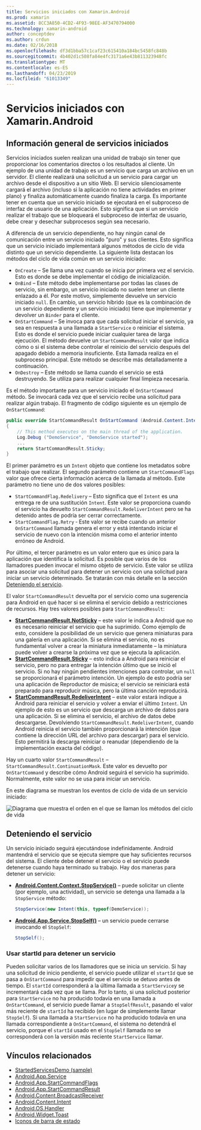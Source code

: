 ```yaml
---
title: Servicios iniciados con Xamarin.Android
ms.prod: xamarin
ms.assetid: 8CC3A850-4CD2-4F93-98EE-AF3470794000
ms.technology: xamarin-android
author: conceptdev
ms.author: crdun
ms.date: 02/16/2018
ms.openlocfilehash: df3d1bba57c1caf23c615410a184bc5458fc848b
ms.sourcegitcommit: 4b402d1c508fa84e4fc3171a6e43b811323948fc
ms.translationtype: MT
ms.contentlocale: es-ES
ms.lasthandoff: 04/23/2019
ms.locfileid: "61013349"
---
```

# <a name="started-services-with-xamarinandroid"></a>Servicios iniciados con Xamarin.Android

## <a name="started-services-overview"></a>Información general de servicios iniciados

Servicios iniciados suelen realizan una unidad de trabajo sin tener que proporcionar los comentarios directos o los resultados al cliente. Un ejemplo de una unidad de trabajo es un servicio que carga un archivo en un servidor. El cliente realizará una solicitud a un servicio para cargar un archivo desde el dispositivo a un sitio Web. El servicio silenciosamente cargará el archivo (incluso si la aplicación no tiene actividades en primer plano) y finaliza automáticamente cuando finaliza la carga. Es importante tener en cuenta que un servicio iniciado se ejecutará en el subproceso de interfaz de usuario de una aplicación. Esto significa que si un servicio realizar el trabajo que se bloqueará el subproceso de interfaz de usuario, debe crear y desechar subprocesos según sea necesario.

A diferencia de un servicio dependiente, no hay ningún canal de comunicación entre un servicio iniciado "puro" y sus clientes. Esto significa que un servicio iniciado implementará algunos métodos de ciclo de vida distinto que un servicio dependiente. La siguiente lista destacan los métodos del ciclo de vida común en un servicio iniciado:

* `OnCreate` &ndash; Se llama una vez cuando se inicia por primera vez el servicio. Esto es donde se debe implementar el código de inicialización.
* `OnBind` &ndash; Este método debe implementarse por todas las clases de servicio, sin embargo, un servicio iniciado no suelen tener un cliente enlazado a él. Por este motivo, simplemente devuelve un servicio iniciado `null`. En cambio, un servicio híbrido (que es la combinación de un servicio dependiente y un servicio iniciado) tiene que implementar y devolver un `Binder` para el cliente.
* `OnStartCommand` &ndash; Se invoca para que cada solicitud iniciar el servicio, ya sea en respuesta a una llamada a `StartService` o reiniciar el sistema. Esto es donde el servicio puede iniciar cualquier tarea de larga ejecución. El método devuelve un `StartCommandResult` valor que indica cómo o si el sistema debe controlar el reinicio del servicio después del apagado debido a memoria insuficiente. Esta llamada realiza en el subproceso principal. Este método se describe más detalladamente a continuación.
* `OnDestroy` &ndash; Este método se llama cuando el servicio se está destruyendo. Se utiliza para realizar cualquier final limpieza necesaria.

Es el método importante para un servicio iniciado el `OnStartCommand` método. Se invocará cada vez que el servicio recibe una solicitud para realizar algún trabajo. El fragmento de código siguiente es un ejemplo de `OnStartCommand`: 

```csharp
public override StartCommandResult OnStartCommand (Android.Content.Intent intent, StartCommandFlags flags, int startId)
{
    // This method executes on the main thread of the application.
    Log.Debug ("DemoService", "DemoService started");
    ...
    return StartCommandResult.Sticky;
}
```

El primer parámetro es un `Intent` objeto que contiene los metadatos sobre el trabajo que realizar. El segundo parámetro contiene un `StartCommandFlags` valor que ofrece cierta información acerca de la llamada al método. Este parámetro no tiene uno de dos valores posibles:

* `StartCommandFlag.Redelivery` &ndash; Esto significa que el `Intent` es una entrega re de una sustitución `Intent`. Este valor se proporciona cuando el servicio ha devuelto `StartCommandResult.RedeliverIntent` pero se ha detenido antes de podría ser cerrar correctamente.
* `StartCommandFlag.Retry` &dash; Este valor se recibe cuando un anterior `OnStartCommand` llamada genera el error y está intentando iniciar el servicio de nuevo con la intención misma como el anterior intento erróneo de Android.
 
Por último, el tercer parámetro es un valor entero que es único para la aplicación que identifica la solicitud. Es posible que varios de los llamadores pueden invocar el mismo objeto de servicio. Este valor se utiliza para asociar una solicitud para detener un servicio con una solicitud para iniciar un servicio determinado. Se tratarán con más detalle en la sección [Deteniendo el servicio](#Stopping_the_Service). 

El valor `StartCommandResult` devuelta por el servicio como una sugerencia para Android en qué hacer si se elimina el servicio debido a restricciones de recursos. Hay tres valores posibles para `StartCommandResult`:

* **[StartCommandResult.NotSticky](https://developer.xamarin.com/api/field/Android.App.StartCommandResult.NotSticky/)**  &ndash; este valor le indica a Android que no es necesario reiniciar el servicio que ha suprimido. Como ejemplo de esto, considere la posibilidad de un servicio que genera miniaturas para una galería en una aplicación. Si se elimina el servicio, no es fundamental volver a crear la miniatura inmediatamente &ndash; la miniatura puede volver a crearse la próxima vez que se ejecuta la aplicación.
* **[StartCommandResult.Sticky](https://developer.xamarin.com/api/field/Android.App.StartCommandResult.Sticky/)**  &ndash; esto indica a Android para reiniciar el servicio, pero no para entregar la intención último que se inició el servicio. Si no hay ningún pendientes intenciones para controlar, un `null` se proporcionará el parámetro intención. Un ejemplo de esto podría ser una aplicación de Reproductor de música; el servicio se reiniciará está preparado para reproducir música, pero la última canción reproducirá. 
* **[StartCommandResult.RedeliverIntent](https://developer.xamarin.com/api/field/Android.App.StartCommandResult.RedeliverIntent/)**  &ndash; este valor estará indique a Android para reiniciar el servicio y volver a enviar el último `Intent`. Un ejemplo de esto es un servicio que descarga un archivo de datos para una aplicación. Si se elimina el servicio, el archivo de datos debe descargarse. Devolviendo `StartCommandResult.RedeliverIntent`, cuando Android reinicia el servicio también proporcionará la intención (que contiene la dirección URL del archivo para descargar) para el servicio. Esto permitirá la descarga reiniciar o reanudar (dependiendo de la implementación exacta del código).

Hay un cuarto valor `StartCommandResult` &ndash; `StartCommandResult.ContinuationMask`. Este valor es devuelto por `OnStartCommand` y describe cómo Android seguirá el servicio ha suprimido. Normalmente, este valor no se usa para iniciar un servicio.

En este diagrama se muestran los eventos de ciclo de vida de un servicio iniciado: 

![Diagrama que muestra el orden en el que se llaman los métodos del ciclo de vida](started-services-images/started-service-01.png "un diagrama que muestra el orden en el que se llaman los métodos del ciclo de vida.")


<a name="Stopping_the_Service" />

## <a name="stopping-the-service"></a>Deteniendo el servicio

Un servicio iniciado seguirá ejecutándose indefinidamente. Android mantendrá el servicio que se ejecuta siempre que hay suficientes recursos del sistema. El cliente debe detener el servicio o el servicio puede detenerse cuando haya terminado su trabajo. Hay dos maneras para detener un servicio: 
 
* **[Android.Content.Context.StopService()](https://developer.xamarin.com/api/member/Android.Content.Context.StopService/p/Android.Content.Intent/)**  &ndash; puede solicitar un cliente (por ejemplo, una actividad), un servicio se detenga una llamada a la `StopService` método: 

    ```csharp
    StopService(new Intent(this, typeof(DemoService));
    ```

* **[Android.App.Service.StopSelf()](https://developer.xamarin.com/api/member/Android.App.Service.StopSelf()/)**  &ndash; un servicio puede cerrarse invocando el `StopSelf`:

    ```csharp
    StopSelf();
    ```
    
### <a name="using-startid-to-stop-a-service"></a>Usar startId para detener un servicio

Pueden solicitar varios de los llamadores que se inicia un servicio. Si hay una solicitud de inicio pendiente, el servicio puede utilizar el `startId` que se pasa a `OnStartCommand` para impedir que el servicio se detuvo antes de tiempo. El `startId` corresponderá a la última llamada a `StartService`y se incrementará cada vez que se llama. Por lo tanto, si una solicitud posterior para `StartService` no ha producido todavía en una llamada a `OnStartCommand`, el servicio puede llamar a `StopSelfResult`, pasando el valor más reciente de `startId` ha recibido (en lugar de simplemente llamar `StopSelf`). Si una llamada a `StartService` no ha producido todavía en una llamada correspondiente a `OnStartCommand`, el sistema no detendrá el servicio, porque el `startId` usado en el `StopSelf` llamada no se corresponderá con la versión más reciente `StartService` llamar.


## <a name="related-links"></a>Vínculos relacionados

- [StartedServicesDemo (sample)](https://developer.xamarin.com/samples/monodroid/ApplicationFundamentals/ServiceSamples/StartedServicesDemo/)
- [Android.App.Service](https://developer.xamarin.com/api/type/Android.App.Service)
- [Android.App.StartCommandFlags](https://developer.xamarin.com/api/type/Android.App.StartCommandFlags)
- [Android.App.StartCommandResult](https://developer.xamarin.com/api/type/Android.App.StartCommandResult)
- [Android.Content.BroadcastReceiver](https://developer.xamarin.com/api/type/Android.Content.BroadcastReceiver/)
- [Android.Content.Intent](https://developer.xamarin.com/api/type/Android.Content.Intent)
- [Android.OS.Handler](https://developer.xamarin.com/api/type/Android.OS.Handler/)
- [Android.Widget.Toast](https://developer.xamarin.com/api/type/Android.Widget.Toast/)
- [Iconos de barra de estado](https://developer.android.com/guide/practices/ui_guidelines/icon_design_status_bar.html)
